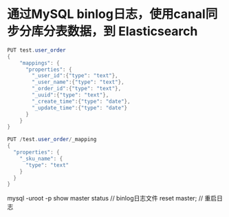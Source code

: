 # 通过MySQL binlog日志，使用canal同步分库分表数据，到 Elasticsearch

```java
PUT test.user_order
{
    "mappings": {
      "properties": {
        "_user_id":{"type": "text"},
        "_user_name":{"type": "text"},
        "_order_id":{"type": "text"},
        "_uuid":{"type": "text"},
        "_create_time":{"type": "date"},
        "_update_time":{"type": "date"}
      }
    }
}
```

```java
PUT /test.user_order/_mapping
{
  "properties": {
    "_sku_name": {
      "type": "text"
    }
  }
}
```

mysql -uroot -p
show master status  // binlog日志文件
reset master; // 重启日志